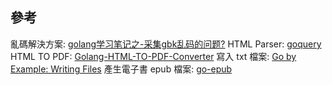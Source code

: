 ## 參考
亂碼解決方案: [golang学习笔记之-采集gbk乱码的问题?](https://www.codercto.com/a/60635.html)
HTML Parser: [goquery](https://github.com/PuerkitoBio/goquery)
HTML TO PDF: [Golang-HTML-TO-PDF-Converter](https://github.com/Mindinventory/Golang-HTML-TO-PDF-Converter)
寫入 txt 檔案: [Go by Example: Writing Files](https://gobyexample.com/writing-files)
產生電子書 epub 檔案: [go-epub](https://github.com/bmaupin/go-epub)